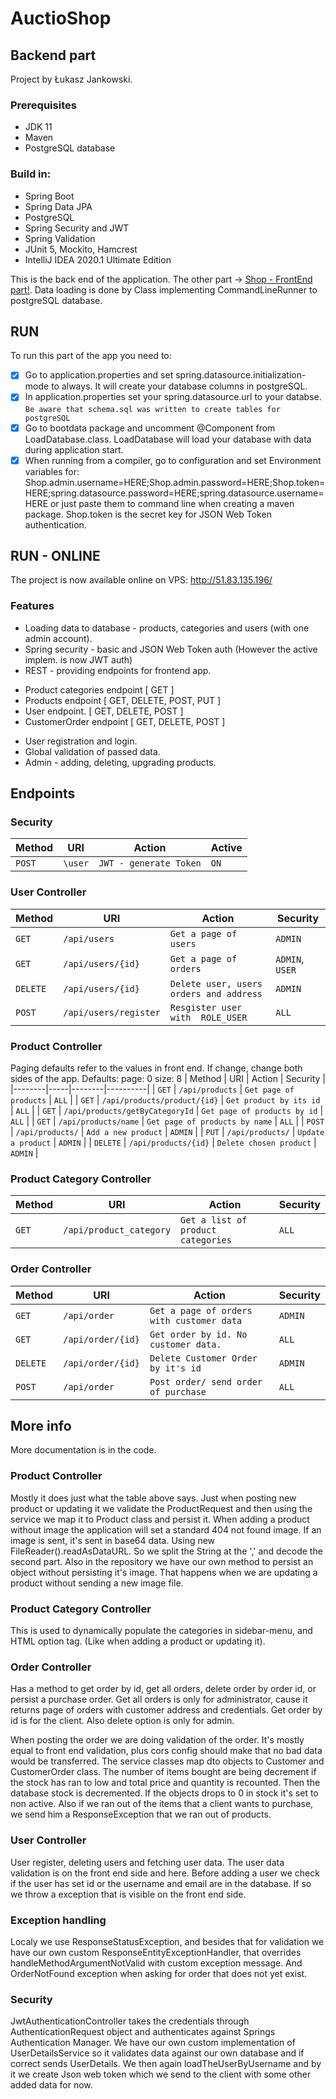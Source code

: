# AuctioShop
## Backend part
Project by Łukasz Jankowski.

### Prerequisites
- JDK 11
- Maven
- PostgreSQL database
### Build in:
- Spring Boot
- Spring Data JPA
- PostgreSQL
- Spring Security and JWT
- Spring Validation
- JUnit 5, Mockito, Hamcrest
- IntelliJ IDEA 2020.1 Ultimate Edition

This is the back end of the application. The other part -> [Shop - FrontEnd part!](https://github.com/Lukas-max/shop-frontend).
Data loading is done by Class implementing CommandLineRunner to postgreSQL database.

## RUN
To run this part of the app you need to:
- [x] Go to application.properties and set spring.datasource.initialization-mode to always. It will create your database columns in postgreSQL.
- [x] In application.properties set your spring.datasource.url to your databse. `Be aware that schema.sql was written to create tables for postgreSQL`
- [x] Go to bootdata package and uncomment @Component from LoadDatabase.class. LoadDatabase will load your database with data during application start.
- [x] When running from a compiler, go to configuration and set Environment variables for:
Shop.admin.username=HERE;Shop.admin.password=HERE;Shop.token=HERE;spring.datasource.password=HERE;spring.datasource.username=HERE
or just paste them to command line when creating a maven package.
Shop.token is the secret key for JSON Web Token authentication.

## RUN - ONLINE
The project is now available online on VPS: http://51.83.135.196/

### Features
- Loading data to database - products, categories and users (with one admin account).
- Spring security - basic and JSON Web Token auth (However the active implem. is now JWT auth)
- REST - providing endpoints for frontend app. 
 * Product categories endpoint  [ GET ]
 * Products endpoint [ GET, DELETE, POST, PUT ]
 * User endpoint. [ GET, DELETE, POST ]
 * CustomerOrder endpoint [ GET, DELETE, POST ]
- User registration and login.
- Global validation of passed data.
- Admin - adding, deleting, upgrading products.

## Endpoints
### Security 
| Method | URI | Action | Active |
|--------|-----|--------|--------|
| `POST` | `\user` | `JWT - generate Token` | `ON` |

### User Controller
| Method | URI | Action | Security |
|--------|-----|--------|----------|
| `GET` | `/api/users` | `Get a page of users` | `ADMIN` | 
| `GET` | `/api/users/{id}` | `Get a page of orders` | `ADMIN`, `USER` |
| `DELETE` | `/api/users/{id}` | `Delete user, users orders and address` | `ADMIN` |
| `POST` | `/api/users/register` | `Resgister user with  ROLE_USER` | `ALL` |

### Product Controller
Paging defaults refer to the values in front end. If change, change both sides of the app.
Defaults:
page: 0
size: 8
| Method | URI | Action | Security |
|--------|-----|--------|----------|
|  `GET` | `/api/products` | `Get page of products` | `ALL` |
| `GET` | `/api/products/product/{id}` | `Get product by its id` | `ALL` |
| `GET` | `/api/products/getByCategoryId` | `Get page of products by id` | `ALL` | 
| `GET` | `/api/products/name` | `Get page of products by name` | `ALL` |
| `POST` | `/api/products/` | `Add a new product` | `ADMIN` |
| `PUT` | `/api/products/` | `Update a product` | `ADMIN` |
| `DELETE` | `/api/products/{id}` | `Delete chosen product` | `ADMIN` |

### Product Category Controller
| Method | URI | Action | Security |
|--------|-----|--------|----------|
| `GET` | `/api/product_category` | `Get a list of product categories` | `ALL` |

### Order Controller
| Method | URI | Action | Security |
|--------|-----|--------|----------|
| `GET` | `/api/order` | `Get a page of orders with customer data` | `ADMIN` |
| `GET` | `/api/order/{id}` | `Get order by id. No customer data.` | `ALL` |
| `DELETE` | `/api/order/{id}` | `Delete Customer Order by it's id` | `ADMIN` |
| `POST` | `/api/order` | `Post order/ send order of purchase` | `ALL` |

## More info
More documentation is in the code.

### Product Controller
Mostly it does just what the table above says. Just when posting new product or updating it we validate the ProductRequest and then using the service we map it to Product class 
and persist it. When adding a product without image the application will set a standard 404 not found image. If an image is sent, it's sent in base64 data. Using new FileReader().readAsDataURL. So we split the String at the ','  and decode the second part.
Also in the repository we have our own method to persist an object without persisting it's image. That happens when we are updating a product without sending a new image file.

### Product Category Controller
This is used to dynamically populate the categories in sidebar-menu, and HTML option tag. (Like when adding a product or updating it). 
  
### Order Controller
Has a method to get order by id, get all orders, delete order by order id, or persist a purchase order. Get all orders is only for administrator, cause it returns page of orders with customer address and credentials. Get order by id is for the client. Also delete option is only for admin.

When posting the order we are doing validation of the order. It's mostly equal to front end validation, plus cors config should make that no bad data would be transferred.
The service classes map dto objects to Customer and CustomerOrder class. The number of items bought are being decrement if the stock has ran to low and total price and quantity is recounted. Then the database stock is decremented. If the objects drops to 0 in stock it's set to non active.
Also if we ran out of the items that a client wants to purchase, we send him a ResponseException that we ran out of products.

### User Controller
User register, deleting users and fetching user data.
The user data validation is on the front end side and here. Before adding a user we check if the user has set id or the username and email are in the database. If so we throw a exception that is visible on the front end side.

### Exception handling
Localy we use ResponseStatusException, and besides that for validation we have our own custom ResponseEntityExceptionHandler, that overrides handleMethodArgumentNotValid with custom exception message. And OrderNotFound exception when asking for order that does not yet exist.

### Security
JwtAuthenticationController takes the credentials through AuthenticationRequest object and authenticates against Springs Authentication Manager. We have our own custom implementation of UserDetailsService so it validates data against our own database and if correct sends UserDetails. We then again loadTheUserByUsername and by it we create Json web token which we send to the client with some other added data for now.

